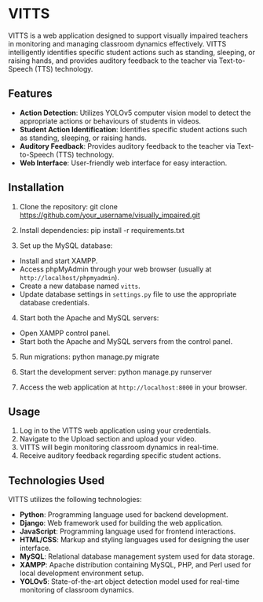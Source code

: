 # VITTS

VITTS is a web application designed to support visually impaired teachers in monitoring and managing classroom dynamics effectively. VITTS intelligently identifies specific student actions such as standing, sleeping, or raising hands, and provides auditory feedback to the teacher via Text-to-Speech (TTS) technology.

## Features

 - **Action Detection**: Utilizes YOLOv5 computer vision model to detect the appropriate actions or behaviours of students in videos.
 - **Student Action Identification**: Identifies specific student actions such as standing, sleeping, or raising hands.
 - **Auditory Feedback**: Provides auditory feedback to the teacher via Text-to-Speech (TTS) technology.
 - **Web Interface**: User-friendly web interface for easy interaction.

## Installation

1. Clone the repository:
   git clone https://github.com/your_username/visually_impaired.git
2. Install dependencies:
   pip install -r requirements.txt


3. Set up the MySQL database:

 - Install and start XAMPP.
 - Access phpMyAdmin through your web browser (usually at `http://localhost/phpmyadmin`).
 - Create a new database named `vitts`.
 - Update database settings in `settings.py` file to use the appropriate database credentials.

4. Start both the Apache and MySQL servers:

 - Open XAMPP control panel.
 - Start both the Apache and MySQL servers from the control panel.

5. Run migrations:
   python manage.py migrate

6. Start the development server:
   python manage.py runserver

7. Access the web application at `http://localhost:8000` in your browser.

## Usage

1. Log in to the VITTS web application using your credentials.
2. Navigate to the Upload section and upload your video.
3. VITTS will begin monitoring classroom dynamics in real-time.
4. Receive auditory feedback regarding specific student actions.

## Technologies Used

VITTS utilizes the following technologies:

- **Python**: Programming language used for backend development.
- **Django**: Web framework used for building the web application.
- **JavaScript**: Programming language used for frontend interactions.
- **HTML/CSS**: Markup and styling languages used for designing the user interface.
- **MySQL**: Relational database management system used for data storage.
- **XAMPP**: Apache distribution containing MySQL, PHP, and Perl used for local development environment setup.
- **YOLOv5**: State-of-the-art object detection model used for real-time monitoring of classroom dynamics.











